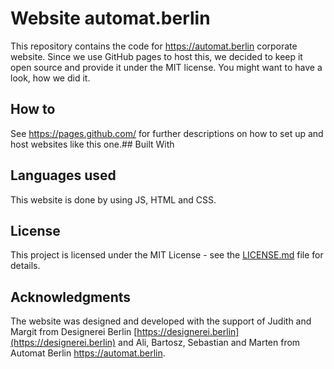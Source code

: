 # Website automat.berlin

This repository contains the code for https://automat.berlin corporate website. Since we use GitHub pages to host this, we decided to keep it open source and provide it under the MIT license. You might want to have a look, how we did it.

## How to

See https://pages.github.com/ for further descriptions on how to set up and host websites like this one.## Built With

## Languages used

This website is done by using JS, HTML and CSS.

## License

This project is licensed under the MIT License - see the [LICENSE.md](https://github.com/automat-berlin/automat-berlin.github.io/blob/master/LICENSE) file for details.

## Acknowledgments

The website was designed and developed with the support of Judith and Margit from Designerei Berlin [https://designerei.berlin](https://designerei.berlin) and Ali, Bartosz, Sebastian and Marten from Automat Berlin https://automat.berlin.
